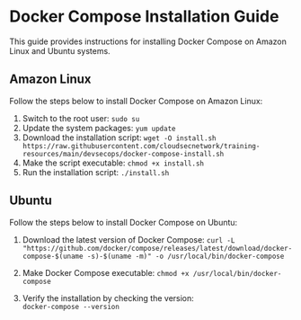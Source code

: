 # Docker Compose Installation Guide
This guide provides instructions for installing Docker Compose on Amazon Linux and Ubuntu systems.

## Amazon Linux
Follow the steps below to install Docker Compose on Amazon Linux:

1.  Switch to the root user:
    `sudo su` 
2.  Update the system packages:
    `yum update` 
3.  Download the installation script:
    `wget -O install.sh https://raw.githubusercontent.com/cloudsecnetwork/training-resources/main/devsecops/docker-compose-install.sh`     
4.  Make the script executable:
    `chmod +x install.sh` 
5.  Run the installation script:
    `./install.sh` 

## Ubuntu
Follow the steps below to install Docker Compose on Ubuntu:

1.  Download the latest version of Docker Compose:
    `curl -L "https://github.com/docker/compose/releases/latest/download/docker-compose-$(uname -s)-$(uname -m)" -o /usr/local/bin/docker-compose` 
    
2.  Make Docker Compose executable:
    `chmod +x /usr/local/bin/docker-compose` 
  
3.  Verify the installation by checking the version:  
    `docker-compose --version`
